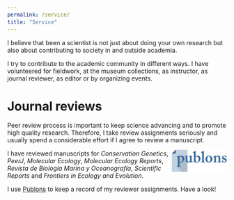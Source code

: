 ```yaml
---
permalink: /service/
title: "Service"
---
```


I believe that been a scientist is not just about doing your own research but also about contributing to society in and outside academia.

I try to contribute to the academic community in different ways. I have volunteered for fieldwork, at the museum collections, as instructor, as journal reviewer, as editor or by organizing events. 


# Journal reviews

Peer review process is important to keep science advancing and to promote high quality research. Therefore, I take review assignments seriously and usually spend a considerable effort if I agree to review a manuscript.

<img src="/assets/images/publons-logo.png"
     alt="Test alt"
     width="25%" height="25%"
     align="right"/>
     
I have reviewed manuscripts for *Conservation Genetics*, *PeerJ*, *Molecular Ecology*, *Molecular Ecology Reports*, *Revista de Biología Marina y Oceanografía*, *Scientific Reports* and *Frontiers in Ecology and Evolution*.

I use [Publons](https://publons.com/researcher/1518390/andrea-a-cabrera/peer-review/) to keep a record of my reviewer assignments. Have a look!


